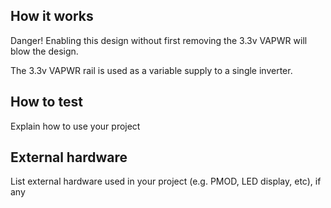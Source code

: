 <!---

This file is used to generate your project datasheet. Please fill in the information below and delete any unused
sections.

You can also include images in this folder and reference them in the markdown. Each image must be less than
512 kb in size, and the combined size of all images must be less than 1 MB.
-->

## How it works

Danger! Enabling this design without first removing the 3.3v VAPWR will blow the design.

The 3.3v VAPWR rail is used as a variable supply to a single inverter. 

## How to test

Explain how to use your project

## External hardware

List external hardware used in your project (e.g. PMOD, LED display, etc), if any
